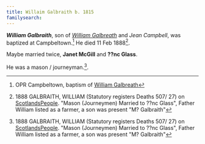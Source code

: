 ```yaml
---
title: Willaim Galbraith b. 1815
familysearch: 
---
```

***William Galbraith***, son of *[William Galbreath](galbreath-william-1780.md)* and *Jean Campbell*, was baptized at Campbeltown.[^birth]  He died 11 Feb 1888[^death].

Maybe married twice, **Janet McGill** and **??nc Glass**.

He was a mason / journeyman.[^death].

[^birth]: OPR Campbeltown, baptism of [William Galbreath](/sources/opr-campbeltown-births.md#1815-07-21-william-galbreath)

[^death]:  1888 GALBRAITH, WILLIAM (Statutory registers Deaths 507/ 27) on [ScotlandsPeople](https://www.scotlandspeople.gov.uk/view-image/nrs_stat_deaths/2986875).
  "Mason (Journeymen) Married to ??nc Glass", Father William listed as a farmer, a son was present "M? Galbraith"



